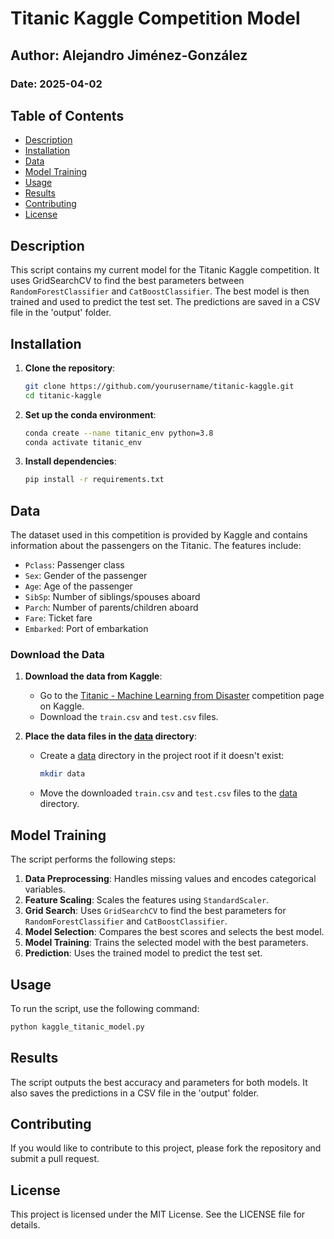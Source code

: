 # Titanic Kaggle Competition Model

## Author: Alejandro Jiménez-González
### Date: 2025-04-02

## Table of Contents
- [Description](#description)
- [Installation](#installation)
- [Data](#data)
- [Model Training](#model-training)
- [Usage](#usage)
- [Results](#results)
- [Contributing](#contributing)
- [License](#license)

## Description
This script contains my current model for the Titanic Kaggle competition. It uses GridSearchCV to find the best parameters between `RandomForestClassifier` and `CatBoostClassifier`. The best model is then trained and used to predict the test set. The predictions are saved in a CSV file in the 'output' folder.

## Installation
1. **Clone the repository**:
    ```sh
    git clone https://github.com/yourusername/titanic-kaggle.git
    cd titanic-kaggle
    ```

2. **Set up the conda environment**:
    ```sh
    conda create --name titanic_env python=3.8
    conda activate titanic_env
    ```

3. **Install dependencies**:
    ```sh
    pip install -r requirements.txt
    ```

## Data
The dataset used in this competition is provided by Kaggle and contains information about the passengers on the Titanic. The features include:

- `Pclass`: Passenger class
- `Sex`: Gender of the passenger
- `Age`: Age of the passenger
- `SibSp`: Number of siblings/spouses aboard
- `Parch`: Number of parents/children aboard
- `Fare`: Ticket fare
- `Embarked`: Port of embarkation

### Download the Data
1. **Download the data from Kaggle**:
    - Go to the [Titanic - Machine Learning from Disaster](https://www.kaggle.com/c/titanic/data) competition page on Kaggle.
    - Download the `train.csv` and `test.csv` files.

2. **Place the data files in the [data](http://_vscodecontentref_/0) directory**:
    - Create a [data](http://_vscodecontentref_/1) directory in the project root if it doesn't exist:
      ```sh
      mkdir data
      ```
    - Move the downloaded `train.csv` and `test.csv` files to the [data](http://_vscodecontentref_/2) directory.

## Model Training
The script performs the following steps:
1. **Data Preprocessing**: Handles missing values and encodes categorical variables.
2. **Feature Scaling**: Scales the features using `StandardScaler`.
3. **Grid Search**: Uses `GridSearchCV` to find the best parameters for `RandomForestClassifier` and `CatBoostClassifier`.
4. **Model Selection**: Compares the best scores and selects the best model.
5. **Model Training**: Trains the selected model with the best parameters.
6. **Prediction**: Uses the trained model to predict the test set.

## Usage
To run the script, use the following command:
```sh
python kaggle_titanic_model.py
```

## Results
The script outputs the best accuracy and parameters for both models. It also saves the predictions in a CSV file in the 'output' folder.

## Contributing
If you would like to contribute to this project, please fork the repository and submit a pull request.

## License
This project is licensed under the MIT License. See the LICENSE file for details.
